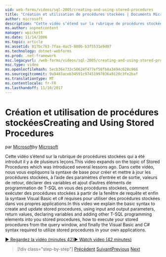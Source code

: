 ```yaml
---
uid: web-forms/videos/sql-2005/creating-and-using-stored-procedures
title: "Création et utilisation de procédures stockées | Documents Microsoft"
author: microsoft
description: "Cette vidéo s’étend sur la rubrique de procédures stockées qui a été introduit il y a de plusieurs leçons. Cette vidéo explique la syntaxe de base pour créer et mettre à jour..."
ms.author: aspnetcontent
manager: wpickett
ms.date: 11/14/2006
ms.topic: article
ms.assetid: 817bc763-7faa-4ac5-880b-b3f5531e9d07
ms.technology: dotnet-webforms
ms.prod: .net-framework
msc.legacyurl: /web-forms/videos/sql-2005/creating-and-using-stored-procedures
msc.type: video
ms.openlocfilehash: 5ecb36e733c50624f477ef58fb8a3494c628c966
ms.sourcegitcommit: 9a9483aceb34591c97451997036a9120c3fe2baf
ms.translationtype: MT
ms.contentlocale: fr-FR
ms.lasthandoff: 11/10/2017
---
```

<a name="creating-and-using-stored-procedures"></a><span data-ttu-id="ef622-104">Création et utilisation de procédures stockées</span><span class="sxs-lookup"><span data-stu-id="ef622-104">Creating and Using Stored Procedures</span></span>
====================
<span data-ttu-id="ef622-105">par [Microsoft](https://github.com/microsoft)</span><span class="sxs-lookup"><span data-stu-id="ef622-105">by [Microsoft](https://github.com/microsoft)</span></span>

<span data-ttu-id="ef622-106">Cette vidéo s’étend sur la rubrique de procédures stockées qui a été introduit il y a de plusieurs leçons.</span><span class="sxs-lookup"><span data-stu-id="ef622-106">This video expands on the topic of Stored Procedures which was introduced several lessons ago.</span></span> <span data-ttu-id="ef622-107">Dans cette vidéo, nous vous expliquons la syntaxe de base pour créer et mettre à jour les procédures stockées, à l’aide des paramètres d’entrée et de sortie, valeurs de retour, déclarer des variables et ajout d’autres éléments de programmation de T-SQL en vous des procédures stockées, comment exécuter des procédures stockées à partir de la fenêtre de requête et enfin la syntaxe Visual Basic et c# requises pour utiliser des procédures stockées dans vos propres applications.</span><span class="sxs-lookup"><span data-stu-id="ef622-107">In this video we explain the basic syntax to create and update stored procedures, using input and output parameters, return values, declaring variables and adding other T-SQL programming elements into you stored procedures, how to execute your stored procedures from the query window, and finally the Visual Basic and C# syntax required to utilize stored procedures in your own applications.</span></span>

[<span data-ttu-id="ef622-108">&#9654; Regardez la vidéo (minutes 42)</span><span class="sxs-lookup"><span data-stu-id="ef622-108">&#9654; Watch video (42 minutes)</span></span>](https://channel9.msdn.com/Blogs/ASP-NET-Site-Videos/creating-and-using-stored-procedures)

>[!div class="step-by-step"]
<span data-ttu-id="ef622-109">[Précédent](building-and-customizing-reports-in-business-intelligence-development-studio.md)
[Suivant](enabling-full-text-search-in-your-text-data.md)</span><span class="sxs-lookup"><span data-stu-id="ef622-109">[Previous](building-and-customizing-reports-in-business-intelligence-development-studio.md)
[Next](enabling-full-text-search-in-your-text-data.md)</span></span>
